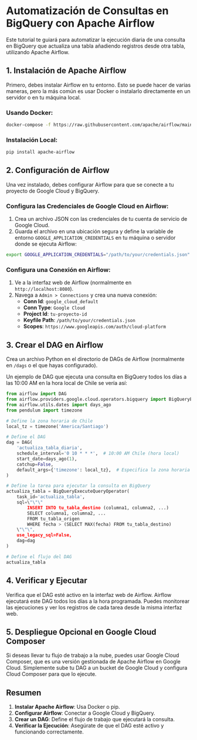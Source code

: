 # Automatización de Consultas en BigQuery con Apache Airflow

Este tutorial te guiará para automatizar la ejecución diaria de una consulta en BigQuery que actualiza una tabla añadiendo registros desde otra tabla, utilizando Apache Airflow.

## 1. Instalación de Apache Airflow

Primero, debes instalar Airflow en tu entorno. Esto se puede hacer de varias maneras, pero la más común es usar Docker o instalarlo directamente en un servidor o en tu máquina local.

### Usando Docker:

```bash
docker-compose -f https://raw.githubusercontent.com/apache/airflow/main/docs/apache-airflow/start/docker-compose.yaml up -d
```

### Instalación Local:

```bash
pip install apache-airflow
```

## 2. Configuración de Airflow

Una vez instalado, debes configurar Airflow para que se conecte a tu proyecto de Google Cloud y BigQuery.

### Configura las Credenciales de Google Cloud en Airflow:

1. Crea un archivo JSON con las credenciales de tu cuenta de servicio de Google Cloud.
2. Guarda el archivo en una ubicación segura y define la variable de entorno `GOOGLE_APPLICATION_CREDENTIALS` en tu máquina o servidor donde se ejecuta Airflow:

```bash
export GOOGLE_APPLICATION_CREDENTIALS="/path/to/your/credentials.json"
```

### Configura una Conexión en Airflow:

1. Ve a la interfaz web de Airflow (normalmente en `http://localhost:8080`).
2. Navega a `Admin > Connections` y crea una nueva conexión:
   - **Conn Id**: `google_cloud_default`
   - **Conn Type**: `Google Cloud`
   - **Project Id**: `tu-proyecto-id`
   - **Keyfile Path**: `/path/to/your/credentials.json`
   - **Scopes**: `https://www.googleapis.com/auth/cloud-platform`

## 3. Crear el DAG en Airflow

Crea un archivo Python en el directorio de DAGs de Airflow (normalmente en `/dags` o el que hayas configurado).

Un ejemplo de DAG que ejecuta una consulta en BigQuery todos los días a las 10:00 AM en la hora local de Chile se vería así:

```python
from airflow import DAG
from airflow.providers.google.cloud.operators.bigquery import BigQueryExecuteQueryOperator
from airflow.utils.dates import days_ago
from pendulum import timezone

# Define la zona horaria de Chile
local_tz = timezone('America/Santiago')

# Define el DAG
dag = DAG(
    'actualiza_tabla_diaria',
    schedule_interval='0 10 * * *',  # 10:00 AM Chile (hora local)
    start_date=days_ago(1),
    catchup=False,
    default_args={'timezone': local_tz},  # Especifica la zona horaria
)

# Define la tarea para ejecutar la consulta en BigQuery
actualiza_tabla = BigQueryExecuteQueryOperator(
    task_id='actualiza_tabla',
    sql=\"\"\"
        INSERT INTO tu_tabla_destino (columna1, columna2, ...)
        SELECT columna1, columna2, ...
        FROM tu_tabla_origen
        WHERE fecha > (SELECT MAX(fecha) FROM tu_tabla_destino)
    \"\"\",
    use_legacy_sql=False,
    dag=dag
)

# Define el flujo del DAG
actualiza_tabla
```

## 4. Verificar y Ejecutar

Verifica que el DAG esté activo en la interfaz web de Airflow. Airflow ejecutará este DAG todos los días a la hora programada. Puedes monitorear las ejecuciones y ver los registros de cada tarea desde la misma interfaz web.

## 5. Despliegue Opcional en Google Cloud Composer

Si deseas llevar tu flujo de trabajo a la nube, puedes usar Google Cloud Composer, que es una versión gestionada de Apache Airflow en Google Cloud. Simplemente sube tu DAG a un bucket de Google Cloud y configura Cloud Composer para que lo ejecute.

## Resumen

1. **Instalar Apache Airflow**: Usa Docker o pip.
2. **Configurar Airflow**: Conectar a Google Cloud y BigQuery.
3. **Crear un DAG**: Define el flujo de trabajo que ejecutará la consulta.
4. **Verificar la Ejecución**: Asegúrate de que el DAG esté activo y funcionando correctamente.
